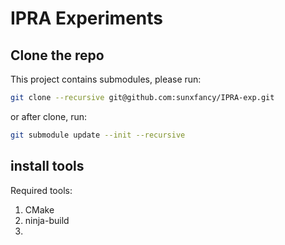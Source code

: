 IPRA Experiments
=========================


## Clone the repo

This project contains submodules, please run:

```sh
git clone --recursive git@github.com:sunxfancy/IPRA-exp.git
```

or after clone, run:
```sh
git submodule update --init --recursive
```

## install tools

Required tools:
1. CMake
2. ninja-build
3. 